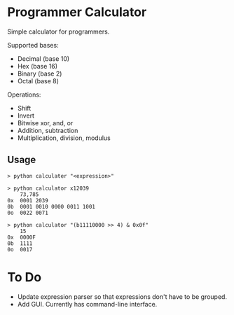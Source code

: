 # Programmer Calculator

Simple calculator for programmers. 

Supported bases:
*  Decimal (base 10)
*  Hex (base 16)
*  Binary (base 2)
*  Octal (base 8)

Operations:
*  Shift
*  Invert
*  Bitwise xor, and, or
*  Addition, subtraction
*  Multiplication, division, modulus

## Usage

```
> python calculater "<expression>"
```
  
```
> python calculator x12039    
    73,785   
0x  0001 2039   
0b  0001 0010 0000 0011 1001  
0o  0022 0071  
```

```
> python calculator "(b11110000 >> 4) & 0x0f"    
    15  
0x  0000F   
0b  1111  
0o  0017  
```

# To Do
*  Update expression parser so that expressions don't have to be grouped. 
*  Add GUI. Currently has command-line interface.

